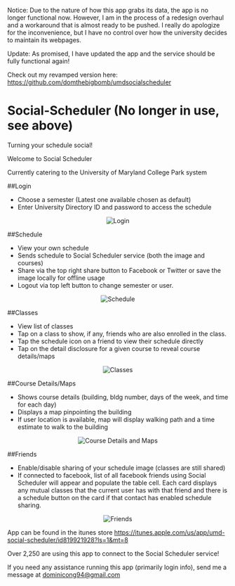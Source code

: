Notice: Due to the nature of how this app grabs its data, the app is no longer functional now. However, I am in the process of a redesign overhaul and a workaround that is almost ready to be pushed. I really do apologize for the inconvenience, but I have no control over how the university decides to maintain its webpages.

Update: As promised, I have updated the app and the service should be fully functional again!

Check out my revamped version here: https://github.com/domthebigbomb/umdsocialscheduler


Social-Scheduler (No longer in use, see above)
================

Turning your schedule social!

Welcome to Social Scheduler

Currently catering to the University of Maryland College Park system

##Login
* Choose a semester (Latest one available chosen as default)
* Enter University Directory ID and password to access the schedule

<p align="center">
  <img src="https://github.com/domthebigbomb/Social-Scheduler/blob/master/Screenshots/4.0/Login.PNG" alt="Login"/>
</p>

##Schedule
* View your own schedule
* Sends schedule to Social Scheduler service (both the image and courses)
* Share via the top right share button to Facebook or Twitter or save the image locally for offline usage
* Logout via top left button to change semester or user.
   
<p align="center">
  <img src="https://github.com/domthebigbomb/Social-Scheduler/blob/master/Screenshots/4.0/Schedule.PNG" alt="Schedule"/>
</p>
   
##Classes
* View list of classes
* Tap on a class to show, if any, friends who are also enrolled in the class.
* Tap the schedule icon on a friend to view their schedule directly
* Tap on the detail disclosure for a given course to reveal course details/maps
    
<p align="center">
  <img src="https://github.com/domthebigbomb/Social-Scheduler/blob/master/Screenshots/4.0/Classes.png" alt="Classes"/>
</p>

##Course Details/Maps
* Shows course details (building, bldg number, days of the week, and time for each day)
* Displays a map pinpointing the building
* If user location is available, map will display walking path and a time estimate to walk to the building
    
<p align="center">
  <img src="https://github.com/domthebigbomb/Social-Scheduler/blob/master/Screenshots/4.0/Map.png" alt="Course Details and Maps"/>
</p>
   
##Friends
* Enable/disable sharing of your schedule image (classes are still shared)
* If connected to facebook, list of all facebook friends using Social Scheduler will appear and populate the table cell. Each card displays any mutual classes that the current user has with that friend and there is a schedule button on the card if that contact has enabled schedule sharing.
    
<p align="center">
  <img src="https://github.com/domthebigbomb/Social-Scheduler/blob/master/Screenshots/4.0/Friends.png" alt="Friends"/>
</p>
   

App can be found in the itunes store
    https://itunes.apple.com/us/app/umd-social-scheduler/id819921928?ls=1&mt=8

Over 2,250 are using this app to connect to the Social Scheduler service!
    
If you need any assistance running this app (primarily login info), send me a message at dominicong94@gmail.com
